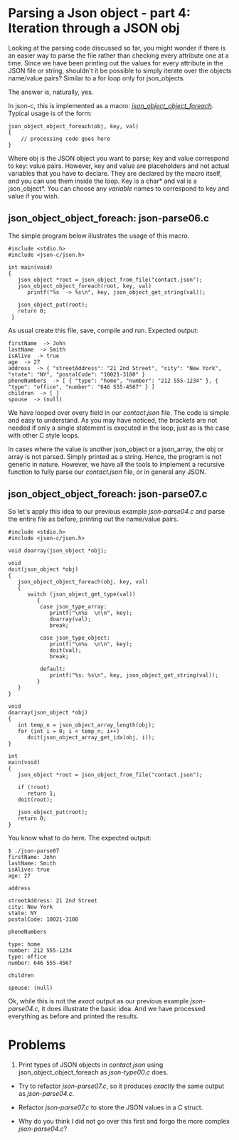 # Parsing a Json object - part 4: Iteration through a JSON obj

Looking at the parsing code discussed so far, you might wonder if there is an easier way to parse the file rather than checking every attribute one at a time. Since we have been printing out the values for every attribute in the JSON file or string, shouldn't it be possible to simply iterate over the objects name/value pairs? Similar to a for loop only for json\_objects.

The answer is, naturally, yes.

In json-c, this is implemented as a macro: [_*json_object_object_foreach*_](https://json-c.github.io/json-c/json-c-0.14/doc/html/json__object_8h.html#acf5f514a9e0061c10fc08055762639ee). Typical usage is of the form:

```
json_object_object_foreach(obj, key, val)
{
    // processing code goes here
}
```

Where obj is the JSON object you want to parse; key and value correspond to key: value pairs. However, key and value are placeholders and not actual variables that you have to declare. They are declared by the macro itself, and you can use them inside the loop. Key is a char\* and val is a json_object\*. You can choose any _variable_ names to correspond to key and value if you wish.

## json_object_object_foreach: json-parse06.c

The simple program below illustrates the usage of this macro.

```
#include <stdio.h>
#include <json-c/json.h>

int main(void)
{
   json_object *root = json_object_from_file("contact.json");
   json_object_object_foreach(root, key, val)
      printf("%s  -> %s\n", key, json_object_get_string(val));

   json_object_put(root);
   return 0;
 }

```

As usual create this file, save, compile and run. Expected output:

```
firstName  -> John
lastName  -> Smith
isAlive  -> true
age  -> 27
address  -> { "streetAddress": "21 2nd Street", "city": "New York", "state": "NY", "postalCode": "10021-3100" }
phoneNumbers  -> [ { "type": "home", "number": "212 555-1234" }, { "type": "office", "number": "646 555-4567" } ]
children  -> [ ]
spouse  -> (null)
```

We have looped over every field in our _*contact.json*_ file. The code is simple and easy to understand. As you may have noticed, the brackets are not needed if only a single statement is executed in the loop, just as is the case with other C style loops.

In cases where the value is another json\_object or a json\_array, the obj or array is not parsed. Simply printed as a string. Hence, the program is not generic in nature. However, we have all the tools to implement a recursive function to fully parse our _*contact.json*_ file, or in general any JSON.

## json_object_object_foreach: json-parse07.c

So let's apply this idea to our previous example _*json-parse04.c*_ and parse the entire file as before, printing out the name/value pairs.

```
#include <stdio.h>
#include <json-c/json.h>

void doarray(json_object *obj);

void
doit(json_object *obj)
{
   json_object_object_foreach(obj, key, val)
   {
      switch (json_object_get_type(val))
         {
          case json_type_array:
             printf("\n%s  \n\n", key);
             doarray(val);
             break;

          case json_type_object:
             printf("\n%s  \n\n", key);
             doit(val);
             break;

          default:
             printf("%s: %s\n", key, json_object_get_string(val));
         }
   }
}

void
doarray(json_object *obj)
{
   int temp_n = json_object_array_length(obj);
   for (int i = 0; i < temp_n; i++)
      doit(json_object_array_get_idx(obj, i));
}

int
main(void)
{
   json_object *root = json_object_from_file("contact.json");

   if (!root)
      return 1;
   doit(root);

   json_object_put(root);
   return 0;
}

```

You know what to do here. The expected output:

```
$ ./json-parse07
firstName: John
lastName: Smith
isAlive: true
age: 27

address

streetAddress: 21 2nd Street
city: New York
state: NY
postalCode: 10021-3100

phoneNumbers

type: home
number: 212 555-1234
type: office
number: 646 555-4567

children

spouse: (null)

```

Ok, while this is not the *exact* output as our previous example _*json-parse04.c*_, it does illustrate the basic idea. And we have processed everything as before and printed the results.

# Problems

1. Print types of JSON objects in _*contact.json*_ using json_object_object_foreach as _*json-type00.c*_ does.

- Try to refactor _*json-parse07.c*_, so it produces _*exactly*_ the same output as _*json-parse04.c*_.

- Refactor _*json-parse07.c*_ to store the JSON values in a C struct.

- Why do you think I did not go over this first and forgo the more complex _*json-parse04.c*_?


